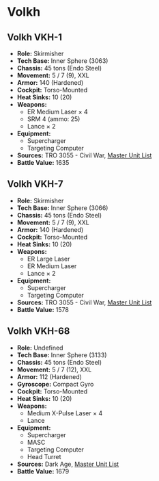 # Volkh
## Volkh VKH-1
- **Role:** Skirmisher
- **Tech Base:** Inner Sphere (3063)
- **Chassis:** 45 tons (Endo Steel)
- **Movement:** 5 / 7 (9), XXL
- **Armor:** 140 (Hardened)
- **Cockpit:** Torso-Mounted
- **Heat Sinks:** 10 (20)
- **Weapons:**
  - ER Medium Laser × 4
  - SRM 4 (ammo: 25)
  - Lance × 2
- **Equipment:**
  - Supercharger
  - Targeting Computer
- **Sources:** TRO 3055 - Civil War, [Master Unit List](http://masterunitlist.info/Unit/Details/3447/volkh-vkh-1)
- **Battle Value:** 1635

## Volkh VKH-7
- **Role:** Skirmisher
- **Tech Base:** Inner Sphere (3066)
- **Chassis:** 45 tons (Endo Steel)
- **Movement:** 5 / 7 (9), XXL
- **Armor:** 140 (Hardened)
- **Cockpit:** Torso-Mounted
- **Heat Sinks:** 10 (20)
- **Weapons:**
  - ER Large Laser
  - ER Medium Laser
  - Lance × 2
- **Equipment:**
  - Supercharger
  - Targeting Computer
- **Sources:** TRO 3055 - Civil War, [Master Unit List](http://masterunitlist.info/Unit/Details/3448/volkh-vkh-7)
- **Battle Value:** 1578

## Volkh VKH-68
- **Role:** Undefined
- **Tech Base:** Inner Sphere (3133)
- **Chassis:** 45 tons (Endo Steel)
- **Movement:** 5 / 7 (12), XXL
- **Armor:** 112 (Hardened)
- **Gyroscope:** Compact Gyro
- **Cockpit:** Torso-Mounted
- **Heat Sinks:** 10 (20)
- **Weapons:**
  - Medium X-Pulse Laser × 4
  - Lance
- **Equipment:**
  - Supercharger
  - MASC
  - Targeting Computer
  - Head Turret
- **Sources:** Dark Age, [Master Unit List](http://masterunitlist.info/Unit/Details/8107/volkh-vkh-68)
- **Battle Value:** 1679

